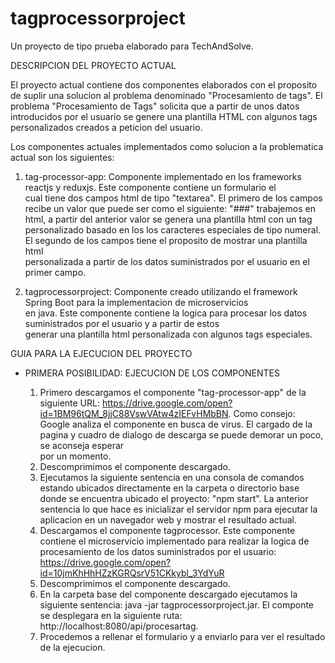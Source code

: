 # tagprocessorproject

Un proyecto de tipo prueba elaborado para TechAndSolve.

DESCRIPCION DEL PROYECTO ACTUAL

El proyecto actual contiene dos componentes elaborados con el proposito de suplir una solucion al problema denominado "Procesamiento de tags". El problema "Procesamiento de Tags" solicita que a partir de unos datos introducidos por el usuario se genere una plantilla HTML con algunos tags personalizados creados a peticion del usuario.

Los componentes actuales implementados como solucion a la problematica actual son los siguientes:
  
  1. tag-processor-app: Componente implementado en los frameworks reactjs y reduxjs. Este componente contiene un formulario el    
      cual tiene dos campos html de tipo "textarea". El primero de los campos recibe un valor que puede ser como el siguiente:
      "###" trabajemos en html, a partir del anterior valor se genera una plantilla html con un tag personalizado basado en los
      los caracteres especiales de tipo numeral. El segundo de los campos tiene el proposito de mostrar una plantilla html    
      personalizada a partir de los datos suministrados por el usuario en el primer campo.
      
  2. tagprocessorproject: Componente creado utilizando el framework Spring Boot para la implementacion de microservicios     
      en java. Este componente contiene la logica para procesar los datos suministrados por el usuario y a partir de estos  
      generar una plantilla html personalizada con algunos tags especiales.
      

GUIA PARA LA EJECUCION DEL PROYECTO

 * PRIMERA POSIBILIDAD: EJECUCION DE LOS COMPONENTES
    
    1. Primero descargamos el componente "tag-processor-app" de la siguiente URL: 
        https://drive.google.com/open?id=1BM96tQM_8jjC88VswVAtw4zIEFvHMbBN. Como consejo: Google analiza el componente 
        en busca de virus. El cargado de la pagina y cuadro de dialogo de descarga se puede demorar un poco, se aconseja esperar  
        por un momento.
    2. Descomprimimos el componente descargado.
    3. Ejecutamos la siguiente sentencia en una consola de comandos estando ubicados directamente en la carpeta o directorio base   
        donde se encuentra ubicado el proyecto: "npm start". La anterior sentencia lo que hace es inicializar el servidor npm 
        para ejecutar la aplicacion en un navegador web y mostrar el resultado actual. 
    4. Descargamos el componente tagprocessor. Este componente contiene el microservicio 
        implementado para realizar la logica de procesamiento de los datos suministrados por el usuario: 
        https://drive.google.com/open?id=10jmKhHhHZzKGRQsrV51CKkybl_3YdYuR
    5. Descomprimimos el componente descargado.
    6. En la carpeta base del componente descargado ejecutamos la siguiente sentencia: java -jar tagprocessorproject.jar. El 
        componte se desplegara en la siguiente ruta: http://localhost:8080/api/procesartag.
    7. Procedemos a rellenar el formulario y a enviarlo para ver el resultado de la ejecucion.

